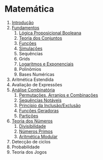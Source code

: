 Matemática
==========

1. [Introdução](text/Introducao.md)
1. [Fundamentos](text/Fundamentos.md)
    1. [Lógica Proposicional Booleana](text/Logica.md)
    1. [Teoria dos Conjuntos](text/Conjuntos.md)
    1. [Funções](text/Funcoes.md)
    1. [Simulações](text/Simulacoes.md)
    1. Sequências
    1. Grids
    1. [Logaritmos e Exponenciais](text/Logaritmos.md)
    1. Polinômios
    1. Bases Numéricas
1. Aritmética Estendida
1. Avaliação de Expressões
1. [Análise Combinatória](text/Combinatoria.md)
    1. [Permutações, Arranjos e Combinações](text/Permutacoes.md)
    1. [Sequências Notáveis](text/Sequencias_Notaveis.md)
    1. [Princípio da Inclusão/Exclusão](text/Inclusao_Exclusao.md)
    1. [Funções Geradoras](text/Funcoes_Geradoras.md)
    1. [Partições](text/Particoes.md)
1. [Teoria dos Números](text/Teoria_dos_Numeros.md)
    1. [Divisibilidade](text/Divisibilidade.md)
    1. [Números Primos](text/Primalidade.md)
    1. [Aritmética Modular](text/Aritmetica_Modular.md)
1. Detecção de ciclos
1. Probabilidade
1. Teoria dos Jogos
